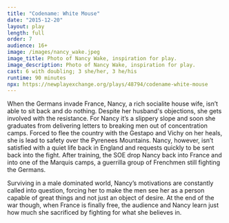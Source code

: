 ```yaml
---
title: "Codename: White Mouse"
date: "2015-12-20"
layout: play
length: full
order: 7
audience: 16+
image: /images/nancy_wake.jpeg
image_title: Photo of Nancy Wake, inspiration for play.
image_description: Photo of Nancy Wake, inspiration for play.
cast: 6 with doubling; 3 she/her, 3 he/his
runtime: 90 minutes
npx: https://newplayexchange.org/plays/48794/codename-white-mouse
---
```


When the Germans invade France, Nancy, a rich socialite house wife, isn’t able to sit back and do nothing. Despite her husband's objections, she gets involved with the resistance. For Nancy it’s a slippery slope and soon she graduates from delivering letters to breaking men out of concentration camps. Forced to flee the country with the Gestapo and Vichy on her heals, she is lead to safety over the Pyrenees Mountains. Nancy, however, isn’t satisfied with a quiet life back in England and requests quickly to be sent back into the fight. After training, the SOE drop Nancy back into France and into one of the Marquis camps, a guerrilla group of Frenchmen still fighting the Germans.

Surviving in a male dominated world, Nancy’s motivations are constantly called into question, forcing her to make the men see her as a person capable of great things and not just an object of desire. At the end of the war though, when France is finally free, the audience and Nancy learn just how much she sacrificed by fighting for what she believes in.

